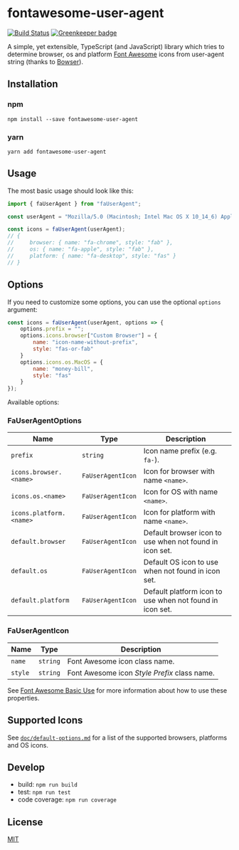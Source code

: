 # fontawesome-user-agent

[![Build Status](https://travis-ci.org/bbenoist/fontawesome-user-agent.svg?branch=master)](https://travis-ci.org/bbenoist/fontawesome-user-agent) [![Greenkeeper badge](https://badges.greenkeeper.io/bbenoist/fontawesome-user-agent.svg)](https://greenkeeper.io/)

A simple, yet extensible, TypeScript (and JavaScript) library which tries to determine browser, os and platform [Font Awesome](https://fontawesome.com/) icons from user-agent string (thanks to [Bowser](https://github.com/lancedikson/bowser)).

## Installation

### npm

```text
npm install --save fontawesome-user-agent
```

### yarn

```text
yarn add fontawesome-user-agent
```

## Usage

The most basic usage should look like this:

```js
import { faUserAgent } from "faUserAgent";

const userAgent = "Mozilla/5.0 (Macintosh; Intel Mac OS X 10_14_6) AppleWebKit/537.36 (KHTML, like Gecko) Chrome/76.0.3809.100 Safari/537.36";

const icons = faUserAgent(userAgent);
// {
//     browser: { name: "fa-chrome", style: "fab" },
//     os: { name: "fa-apple", style: "fab" },
//     platform: { name: "fa-desktop", style: "fas" }
// }
```

## Options

If you need to customize some options, you can use the optional `options` argument:

```js
const icons = faUserAgent(userAgent, options => {
    options.prefix = "";
    options.icons.browser["Custom Browser"] = {
        name: "icon-name-without-prefix",
        style: "fas-or-fab"
    }
    options.icons.os.MacOS = {
        name: "money-bill",
        style: "fas"
    }
});
```

Available options:

### FaUserAgentOptions

Name | Type | Description
--- | --- | ---
`prefix` | `string` | Icon name prefix (e.g. `fa-`).
`icons.browser.<name>` | `FaUserAgentIcon` | Icon for browser with name `<name>`.
`icons.os.<name>` | `FaUserAgentIcon` | Icon for OS with name `<name>`.
`icons.platform.<name>` | `FaUserAgentIcon` | Icon for platform with name `<name>`.
`default.browser` | `FaUserAgentIcon` | Default browser icon to use when not found in icon set.
`default.os` | `FaUserAgentIcon` | Default OS icon to use when not found in icon set.
`default.platform` | `FaUserAgentIcon` | Default platform icon to use when not found in icon set.

### FaUserAgentIcon

Name | Type | Description
--- | --- | ---
`name` | `string` | Font Awesome icon class name.
`style` | `string` | Font Awesome icon _Style Prefix_ class name.

See [Font Awesome Basic Use](https://fontawesome.com/how-to-use/on-the-web/referencing-icons/basic-use) for more information about how to use these properties.

## Supported Icons

See [`doc/default-options.md`](https://github.com/bbenoist/fontawesome-user-agent/blob/master/doc/default-options.md) for a list of the supported browsers, platforms and OS icons.

## Develop

* build: `npm run build`
* test: `npm run test`
* code coverage: `npm run coverage`

## License

[MIT](https://github.com/bbenoist/fontawesome-user-agent/blob/master/LICENSE)
